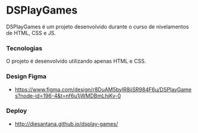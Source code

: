 ﻿# DSPlayGames

DSPlayGames é um projeto desenvolvido durante o curso de nivelamentos de HTML, CSS e JS.

### Tecnologias

O projeto é desenvolvido utilizando apenas HTML e CSS.

### Design Figma

- https://www.figma.com/design/r8DuAM5bylR8iiSR984F6u/DSPlayGames?node-id=196-4&t=nf6u1jWMDBmLhjKv-0

### Deploy

- http://diesantana.github.io/dsplay-games/
